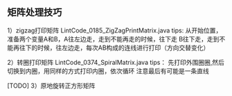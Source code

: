 ## 矩阵处理技巧

1）zigzag打印矩阵 
LintCode_0185_ZigZagPrintMatrix.java
tips:
从开始位置，准备两个变量A和B，A往左边走，走到不能再走的时候，往下走
B往下走，走到不能再往下的时候，往左边走，每次AB构成的连线进行打印（方向交替变化）

2）转圈打印矩阵
LintCode_0374_SpiralMatrix.java
tips：
先打印外围圈圈,然后切换到内圈，用同样的方式打印内圈，依次循环
注意最后有可能是一条直线

[TODO]
3）原地旋转正方形矩阵
